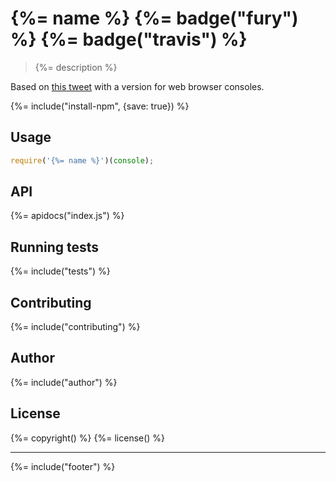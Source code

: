 # {%= name %} {%= badge("fury") %} {%= badge("travis") %}

> {%= description %}

Based on [this tweet](https://twitter.com/dmosher/status/598172559650082816) with a version for web browser consoles.

{%= include("install-npm", {save: true}) %}

## Usage

```js
require('{%= name %}')(console);
```

## API
<!-- add a path or glob pattern for files with code comments to use for docs  -->
{%= apidocs("index.js") %}

## Running tests
{%= include("tests") %}

## Contributing
{%= include("contributing") %}

## Author
{%= include("author") %}

## License
{%= copyright() %}
{%= license() %}

***

{%= include("footer") %}
